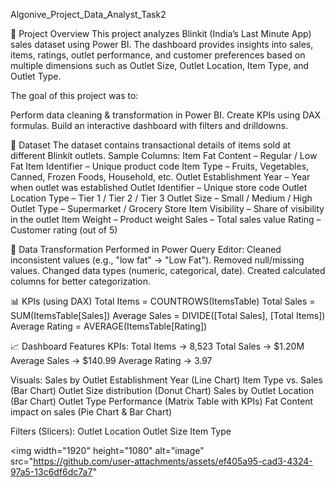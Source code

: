  Algonive_Project_Data_Analyst_Task2
 
📌 Project Overview
This project analyzes Blinkit (India’s Last Minute App) sales dataset using Power BI.
The dashboard provides insights into sales, items, ratings, outlet performance, and customer preferences based on multiple dimensions such as Outlet Size, Outlet Location, Item Type, and Outlet Type.

The goal of this project was to:

Perform data cleaning & transformation in Power BI.
Create KPIs using DAX formulas.
Build an interactive dashboard with filters and drilldowns.

📂 Dataset
The dataset contains transactional details of items sold at different Blinkit outlets.
Sample Columns:
Item Fat Content – Regular / Low Fat
Item Identifier – Unique product code
Item Type – Fruits, Vegetables, Canned, Frozen Foods, Household, etc.
Outlet Establishment Year – Year when outlet was established
Outlet Identifier – Unique store code
Outlet Location Type – Tier 1 / Tier 2 / Tier 3
Outlet Size – Small / Medium / High
Outlet Type – Supermarket / Grocery Store
Item Visibility – Share of visibility in the outlet
Item Weight – Product weight
Sales – Total sales value
Rating – Customer rating (out of 5)

🔄 Data Transformation
Performed in Power Query Editor:
Cleaned inconsistent values (e.g., "low fat" → "Low Fat").
Removed null/missing values.
Changed data types (numeric, categorical, date).
Created calculated columns for better categorization.

📊 KPIs (using DAX)
Total Items = COUNTROWS(ItemsTable)
Total Sales = SUM(ItemsTable[Sales])
Average Sales = DIVIDE([Total Sales], [Total Items])
Average Rating = AVERAGE(ItemsTable[Rating])

📈 Dashboard Features
KPIs:
Total Items → 8,523
Total Sales → $1.20M
Average Sales → $140.99
Average Rating → 3.97

Visuals:
Sales by Outlet Establishment Year (Line Chart)
Item Type vs. Sales (Bar Chart)
Outlet Size distribution (Donut Chart)
Sales by Outlet Location (Bar Chart)
Outlet Type Performance (Matrix Table with KPIs)
Fat Content impact on sales (Pie Chart & Bar Chart)

Filters (Slicers):
Outlet Location
Outlet Size
Item Type

<img width="1920" height="1080" alt="image" src="https://github.com/user-attachments/assets/ef405a95-cad3-4324-97a5-13c6df6dc7a7"
